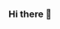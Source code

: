 ### Hi there 👋

<!--
**zbaol/zbaol** is a ✨ _special_ ✨ repository because its `README.md` (this file) appears on your GitHub profile.

Here are some ideas to get you started:

- 🔭 I’m a front-end developer in china
